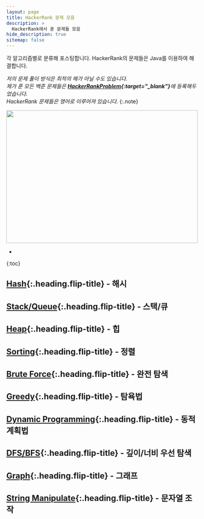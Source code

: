 ```yaml
---
layout: page
title: HackerRank 문제 모음
description: >
  HackerRank에서 푼 문제들 모음
hide_description: true
sitemap: false
---
```

각 알고리즘별로 분류해 포스팅합니다. HackerRank의 문제들은 Java를 이용하여 해결합니다.

*저의 문제 풀이 방식은 최적의 해가 아닐 수도 있습니다.*<br>
*제가 푼 모든 백준 문제들은 <strong>[HackerRankProblem](https://github.com/alpha-src/AlgorithmTest/tree/master/hackerrank){:target="_blank"}</strong>에 등록해두었습니다.*<br>
*HackerRank 문제들은 영어로 이루어져 있습니다.*
{:.note}

<img src="https://user-images.githubusercontent.com/1194257/65596422-1cef2080-df97-11e9-9abb-a225204d1805.png" style="width:100%; height:350px" />

* 
{:toc}

## [Hash]{:.heading.flip-title} - 해시

## [Stack/Queue]{:.heading.flip-title} - 스택/큐

## [Heap]{:.heading.flip-title} - 힙

## [Sorting]{:.heading.flip-title} - 정렬

## [Brute Force]{:.heading.flip-title} - 완전 탐색

## [Greedy]{:.heading.flip-title} - 탐욕법

## [Dynamic Programming]{:.heading.flip-title} - 동적계획법

## [DFS/BFS]{:.heading.flip-title} - 깊이/너비 우선 탐색

## [Graph]{:.heading.flip-title} - 그래프

## [String Manipulate]{:.heading.flip-title} - 문자열 조작

[Hash]: hash/
[Stack/Queue]: stackqueue/
[Heap]: heap/
[Sorting]: sorting/
[Brute Force]: bruteforce/
[Greedy]: greedy/
[Dynamic Programming]: dynamic/
[DFS/BFS]: dfsbfs
[Graph]: graph/
[String Manipulate]: string/
